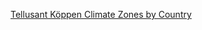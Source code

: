 [Tellusant Köppen Climate Zones by Country](assets/svg/tellusant_koeppen_climate_zones_country.svg)  
